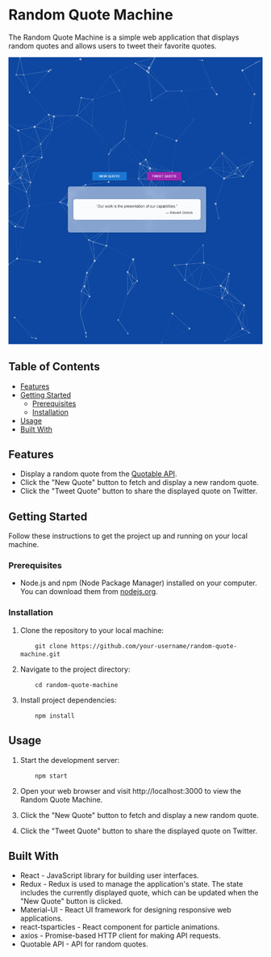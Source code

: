 # Random Quote Machine

The Random Quote Machine is a simple web application that displays random quotes and allows users to tweet their favorite quotes.

![Random Quote Machine Screenshot](react-random-quote.png)

## Table of Contents

- [Features](#features)
- [Getting Started](#getting-started)
  - [Prerequisites](#prerequisites)
  - [Installation](#installation)
- [Usage](#usage)
- [Built With](#built-with)

## Features

- Display a random quote from the [Quotable API](https://quotable.io/).
- Click the "New Quote" button to fetch and display a new random quote.
- Click the "Tweet Quote" button to share the displayed quote on Twitter.

## Getting Started

Follow these instructions to get the project up and running on your local machine.

### Prerequisites

- Node.js and npm (Node Package Manager) installed on your computer. You can download them from [nodejs.org](https://nodejs.org/).

### Installation

1. Clone the repository to your local machine:

	```
		git clone https://github.com/your-username/random-quote-machine.git
	```

2. Navigate to the project directory:

	```
		cd random-quote-machine
	```

3. Install project dependencies:

	```
		npm install
	```

## Usage

1. Start the development server:

	```
		npm start
	```

2. Open your web browser and visit http://localhost:3000 to view the Random Quote Machine.

3. Click the "New Quote" button to fetch and display a new random quote.

4. Click the "Tweet Quote" button to share the displayed quote on Twitter.

## Built With

* React - JavaScript library for building user interfaces.
* Redux - Redux is used to manage the application's state. The state includes the currently displayed quote, which can be updated when the "New Quote" button is clicked.
* Material-UI - React UI framework for designing responsive web applications.
* react-tsparticles - React component for particle animations.
* axios - Promise-based HTTP client for making API requests.
* Quotable API - API for random quotes.